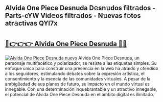 ## Alvida One Piece Desnuda D𝚎sn𝚞dos filtr𝚊dos - Parts-cYW Vid𝚎os filtr𝚊dos - N𝚞evas f𝚘tos atr𝚊ctivas QYl7x

# <h2><a href="http://mb3liiu.tromn.icu/?c=Alvida+One+Piece+Desnuda">🔗👉👉👉 Alvida One Piece Desnuda 🔗🔗</a></h2>

[![Alvida One Piece Desnuda nuevo](https://i.imgur.com/pEAQMta.gif)](http://mb3liiu.tromn.icu/?c=Alvida+One+Piece+Desnuda)
Alvida One Piece Desnuda, un personaje multifacético y polarizador, se resiste a las etiquetas simples. Su enfoque único para construir una presencia en la web ha atraído y ofendido a los seguidores, estimulando debates sobre la expresión artística, el consentimiento y la esencia de las comunidades virtuales. A pesar de la ambigüedad de sus planes de futuro, su impacto en el mundo virtual es innegable. Con una determinación inquebrantable y un atractivo innegable, el potencial de Alvida One Piece Desnuda en el ámbito digital es ilimitado.
